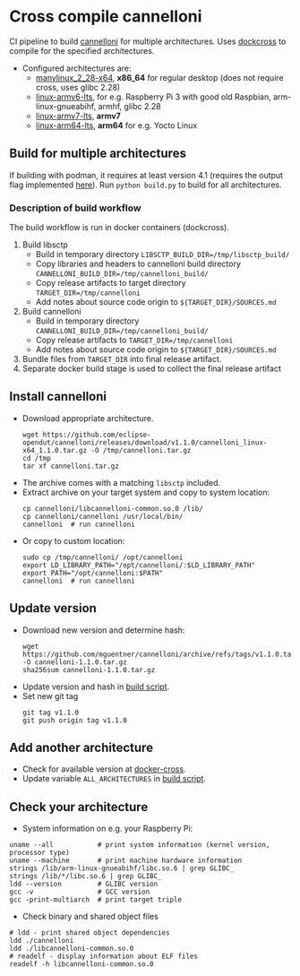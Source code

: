 # Cross compile cannelloni

CI pipeline to build [cannelloni](https://github.com/mguentner/cannelloni) for multiple architectures.
Uses [dockcross](https://github.com/dockcross/dockcross) to compile for the specified architectures.

* Configured architectures are:
  * [manylinux_2_28-x64](https://hub.docker.com/r/dockcross/manylinux_2_28-x64), **x86_64** for regular desktop (does not require cross, uses glibc 2.28)
  * [linux-armv6-lts](https://hub.docker.com/r/dockcross/linux-armv6-lts), for e.g. Raspberry Pi 3 with good old Raspbian, arm-linux-gnueabihf, armhf, glibc 2.28
  * [linux-armv7-lts](https://hub.docker.com/r/dockcross/linux-armv7-lts), **armv7**
  * [linux-arm64-lts](https://hub.docker.com/r/dockcross/linux-arm64-lts), **arm64** for e.g. Yocto Linux


## Build for multiple architectures

If building with podman, it requires at least version 4.1 (requires the output flag implemented [here](https://github.com/containers/buildah/pull/3823)).
Run `python build.py` to build for all architectures.

### Description of build workflow

The build workflow is run in docker containers (dockcross).
1. Build libsctp 
    * Build in temporary directory `LIBSCTP_BUILD_DIR=/tmp/libsctp_build/`
    * Copy libraries and headers to cannelloni build directory `CANNELLONI_BUILD_DIR=/tmp/cannelloni_build/`
    * Copy release artifacts to target directory `TARGET_DIR=/tmp/cannelloni`
    * Add notes about source code origin to `${TARGET_DIR}/SOURCES.md`
2. Build cannelloni
    * Build in temporary directory `CANNELLONI_BUILD_DIR=/tmp/cannelloni_build/`
    * Copy release artifacts to `TARGET_DIR=/tmp/cannelloni`
    * Add notes about source code origin to `${TARGET_DIR}/SOURCES.md`
3. Bundle files from `TARGET_DIR` into final release artifact. 
4. Separate docker build stage is used to collect the final release artifact

## Install cannelloni

* Download appropriate architecture.
  ```shell
  wget https://github.com/eclipse-opendut/cannelloni/releases/download/v1.1.0/cannelloni_linux-x64_1.1.0.tar.gz -O /tmp/cannelloni.tar.gz
  cd /tmp
  tar xf cannelloni.tar.gz
  ```
* The archive comes with a matching `libsctp` included.
* Extract archive on your target system and copy to system location: 
  ```shell
  cp cannelloni/libcannelloni-common.so.0 /lib/
  cp cannelloni/cannelloni /usr/local/bin/
  cannelloni  # run cannelloni
  ```
* Or copy to custom location:
  ```shell
  sudo cp /tmp/cannelloni/ /opt/cannelloni
  export LD_LIBRARY_PATH="/opt/cannelloni/:$LD_LIBRARY_PATH"
  export PATH="/opt/cannelloni:$PATH"
  cannelloni  # run cannelloni
  ```

## Update version

* Download new version and determine hash:
  ```shell
  wget https://github.com/mguentner/cannelloni/archive/refs/tags/v1.1.0.tar.gz -O cannelloni-1.1.0.tar.gz
  sha256sum cannelloni-1.1.0.tar.gz
  ```
* Update version and hash in [build script](build.py).
* Set new git tag
  ```shell
  git tag v1.1.0
  git push origin tag v1.1.0 
  ```
## Add another architecture

* Check for available version at [docker-cross](https://github.com/dockcross/dockcross).
* Update variable `ALL_ARCHITECTURES` in [build script](build.py).


## Check your architecture

* System information on e.g. your Raspberry Pi:
```shell
uname --all           # print system information (kernel version, processor type)
uname --machine       # print machine hardware information
strings /lib/arm-linux-gnueabihf/libc.so.6 | grep GLIBC_
strings /lib/*/libc.so.6 | grep GLIBC_
ldd --version         # GLIBC version
gcc -v                # GCC version
gcc -print-multiarch  # print target triple

```

* Check binary and shared object files
```shell
# ldd - print shared object dependencies
ldd ./cannelloni
ldd ./libcannelloni-common.so.0
# readelf - display information about ELF files
readelf -h libcannelloni-common.so.0
```
